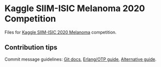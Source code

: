# Kaggle SIIM-ISIC Melanoma 2020 Competition
Files for <a href="https://www.kaggle.com/c/siim-isic-melanoma-classification">Kaggle SIIM-ISIC 2020 Melanoma</a> competition.

## Contribution tips
Commit message guidelines: <a href="https://git-scm.com/book/en/v2/Distributed-Git-Contributing-to-a-Project">Git docs</a>, <a href="https://github.com/erlang/otp/wiki/Writing-good-commit-messages">Erlang/OTP guide</a>, <a href="https://www.conventionalcommits.org/">Alternative guide</a>.
